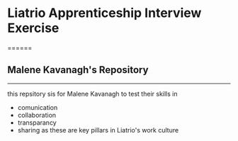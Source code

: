 # Liatrio Apprenticeship Interview Exercise
======
## Malene Kavanagh's Repository
------

this repsitory sis for Malene Kavanagh to test their skills in  
- comunication
- collaboration
- transparancy
- sharing
as these are key pillars in Liatrio's work culture


